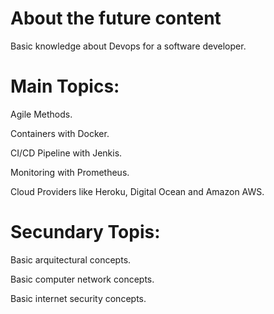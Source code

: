 # About the future content
Basic knowledge about Devops for a software developer.
# Main Topics:

<p>Agile Methods.</p>
<p>Containers with Docker.</p>
<p>CI/CD Pipeline with Jenkis.</p>
<p>Monitoring with Prometheus.</p>
<p>Cloud Providers like Heroku, Digital Ocean and Amazon AWS.</p>

# Secundary Topis:
<p>Basic arquitectural concepts.</p>
<p>Basic computer network concepts.</p>
<p>Basic internet security concepts.</p>
